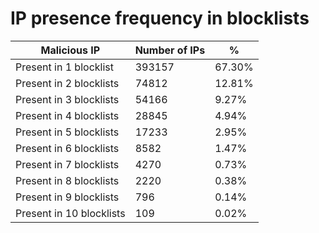 # IP presence frequency in blocklists
| Malicious IP | Number of IPs | % |
|----|----|----|
| Present in 1 blocklist | 393157 | 67.30% |
| Present in 2 blocklists | 74812 | 12.81% |
| Present in 3 blocklists | 54166 | 9.27% |
| Present in 4 blocklists | 28845 | 4.94% |
| Present in 5 blocklists | 17233 | 2.95% |
| Present in 6 blocklists | 8582 | 1.47% |
| Present in 7 blocklists | 4270 | 0.73% |
| Present in 8 blocklists | 2220 | 0.38% |
| Present in 9 blocklists | 796 | 0.14% |
| Present in 10 blocklists | 109 | 0.02% |
